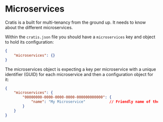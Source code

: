 # Microservices

Cratis is a built for multi-tenancy from the ground up. It needs to know about
the different microservices.

Within the `cratis.json` file you should have a `microservices` key and object to hold its configuration:

```json
{
    "microservices": {}
}
```

The microservices object is expecting a key per microservice with a unique identifier (GUID) for each
microservice and then a configuration object for it:

```json
{
    "microservices": {
        "00000000-0000-0000-0000-000000000000": {
            "name": "My Microservice"           // Friendly name of the microservice
        }
    }
}
```
